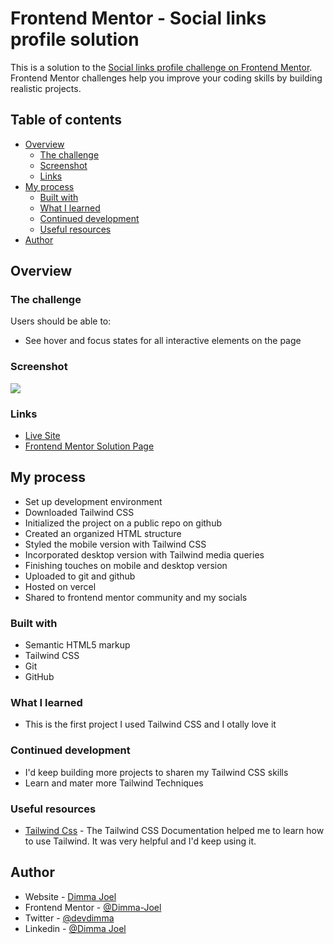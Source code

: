 # Frontend Mentor - Social links profile solution

This is a solution to the [Social links profile challenge on Frontend Mentor](https://www.frontendmentor.io/challenges/social-links-profile-UG32l9m6dQ). Frontend Mentor challenges help you improve your coding skills by building realistic projects.

## Table of contents

- [Overview](#overview)
  - [The challenge](#the-challenge)
  - [Screenshot](#screenshot)
  - [Links](#links)
- [My process](#my-process)
  - [Built with](#built-with)
  - [What I learned](#what-i-learned)
  - [Continued development](#continued-development)
  - [Useful resources](#useful-resources)
- [Author](#author)

## Overview

### The challenge

Users should be able to:

- See hover and focus states for all interactive elements on the page

### Screenshot

![](/social-links-profile-main/design/destkop-design.jpg)

### Links

- [Live Site](https://social-links-profile-main-two-rosy.vercel.app/)
- [Frontend Mentor Solution Page](https://your-live-site-url.com)

## My process

- Set up development environment
- Downloaded Tailwind CSS
- Initialized the project on a public repo on github
- Created an organized HTML structure
- Styled the mobile version with Tailwind CSS
- Incorporated desktop version with Tailwind media queries
- Finishing touches on mobile and desktop version
- Uploaded to git and github
- Hosted on vercel
- Shared to frontend mentor community and my socials

### Built with

- Semantic HTML5 markup
- Tailwind CSS
- Git
- GitHub

### What I learned

- This is the first project I used Tailwind CSS and I otally love it

### Continued development

- I'd keep building more projects to sharen my Tailwind CSS skills
- Learn and mater more Tailwind Techniques

### Useful resources

- [Tailwind Css](https://tailwindcss.com/) - The Tailwind CSS Documentation helped me to learn how to use Tailwind. It was very helpful and I'd keep using it.

## Author

- Website - [Dimma Joel](https://portfolio-website-six-bice-55.vercel.app/)
- Frontend Mentor - [@Dimma-Joel](https://www.frontendmentor.io/profile/Dimma-Joel)
- Twitter - [@devdimma](https://x.com/home)
- Linkedin - [@Dimma Joel](https://www.linkedin.com/in/dimma-joel-technology-front-end-developer-technical-writer/)
